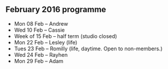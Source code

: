 ## February 2016 programme

* Mon 08 Feb – Andrew
* Wed 10 Feb – Cassie
* Week of 15 Feb – half term (studio closed)
* Mon 22 Feb – Lesley (life)
* Tues 23 Feb – Romilly (life, daytime. Open to non-members.)
* Wed 24 Feb – Rayhen
* Mon 29 Feb – Adam